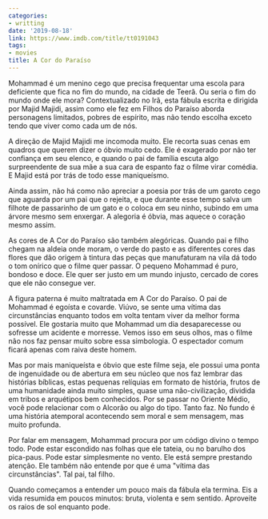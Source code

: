 ```yaml
---
categories:
- writting
date: '2019-08-18'
link: https://www.imdb.com/title/tt0191043
tags:
- movies
title: A Cor do Paraíso
---
```


Mohammad é um menino cego que precisa frequentar uma escola para deficiente que fica no fim do mundo, na cidade de Teerã. Ou seria o fim do mundo onde ele mora? Contextualizado no Irã, esta fábula escrita e dirigida por Majid Majidi, assim como ele fez em Filhos do Paraíso aborda personagens limitados, pobres de espírito, mas não tendo escolha exceto tendo que viver como cada um de nós.

A direção de Majid Majidi me incomoda muito. Ele recorta suas cenas em quadros que querem dizer o óbvio muito cedo. Ele é exagerado por não ter confiança em seu elenco, e quando o pai de família escuta algo surpreendente de sua mãe a sua cara de espanto faz o filme virar comédia. E Majid está por trás de todo esse maniqueísmo.

Ainda assim, não há como não apreciar a poesia por trás de um garoto cego que aguarda por um pai que o rejeita, e que durante esse tempo salva um filhote de passarinho de um gato e o coloca em seu ninho, subindo em uma árvore mesmo sem enxergar. A alegoria é óbvia, mas aquece o coração mesmo assim.

As cores de A Cor do Paraíso são também alegóricas. Quando pai e filho chegam na aldeia onde moram, o verde do pasto e as diferentes cores das flores que dão origem à tintura das peças que manufaturam na vila dá todo o tom onírico que o filme quer passar. O pequeno Mohammad é puro, bondoso e doce. Ele quer ser justo em um mundo injusto, cercado de cores que ele não consegue ver.

A figura paterna é muito maltratada em A Cor do Paraíso. O pai de Mohammad é egoísta e covarde. Viúvo, se sente uma vítima das circunstâncias enquanto todos em volta tentam viver da melhor forma possível. Ele gostaria muito que Mohammad um dia desaparecesse ou sofresse um acidente e morresse. Vemos isso em seus olhos, mas o filme não nos faz pensar muito sobre essa simbologia. O espectador comum ficará apenas com raiva deste homem.

Mas por mais maniqueísta e óbvio que este filme seja, ele possui uma ponta de ingenuidade ou de abertura em seu núcleo que nos faz lembrar das histórias bíblicas, estas pequenas relíquias em formato de história, frutos de uma humanidade ainda muito simples, quase uma não-civilização, dividida em tribos e arquétipos bem conhecidos. Por se passar no Oriente Médio, você pode relacionar com o Alcorão ou algo do tipo. Tanto faz. No fundo é uma história atemporal acontecendo sem moral e sem mensagem, mas muito profunda.

Por falar em mensagem, Mohammad procura por um código divino o tempo todo. Pode estar escondido nas folhas que ele tateia, ou no barulho dos pica-paus. Pode estar simplesmente no vento. Ele está sempre prestando atenção. Ele também não entende por que é uma "vítima das circunstâncias". Tal pai, tal filho.

Quando começamos a entender um pouco mais da fábula ela termina. Eis a vida resumida em poucos minutos: bruta, violenta e sem sentido. Aproveite os raios de sol enquanto pode.

